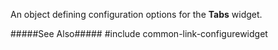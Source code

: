 
<!--shortDescription-->
An object defining configuration options for the **Tabs** widget.
<!--/shortDescription-->

<!--fullDescription-->
#####See Also#####
#include common-link-configurewidget
<!--/fullDescription-->